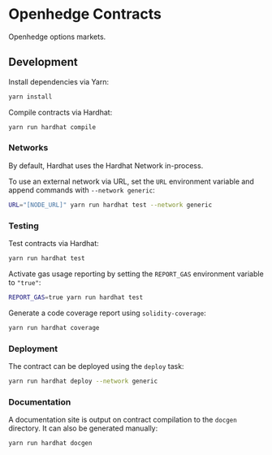 # Openhedge Contracts

Openhedge options markets.

## Development

Install dependencies via Yarn:

```bash
yarn install
```

Compile contracts via Hardhat:

```bash
yarn run hardhat compile
```

### Networks

By default, Hardhat uses the Hardhat Network in-process.

To use an external network via URL, set the `URL` environment variable and append commands with `--network generic`:

```bash
URL="[NODE_URL]" yarn run hardhat test --network generic
```

### Testing

Test contracts via Hardhat:

```bash
yarn run hardhat test
```

Activate gas usage reporting by setting the `REPORT_GAS` environment variable to `"true"`:

```bash
REPORT_GAS=true yarn run hardhat test
```

Generate a code coverage report using `solidity-coverage`:

```bash
yarn run hardhat coverage
```

### Deployment

The contract can be deployed using the `deploy` task:

```bash
yarn run hardhat deploy --network generic
```

### Documentation

A documentation site is output on contract compilation to the `docgen` directory.  It can also be generated manually:

```bash
yarn run hardhat docgen
```
